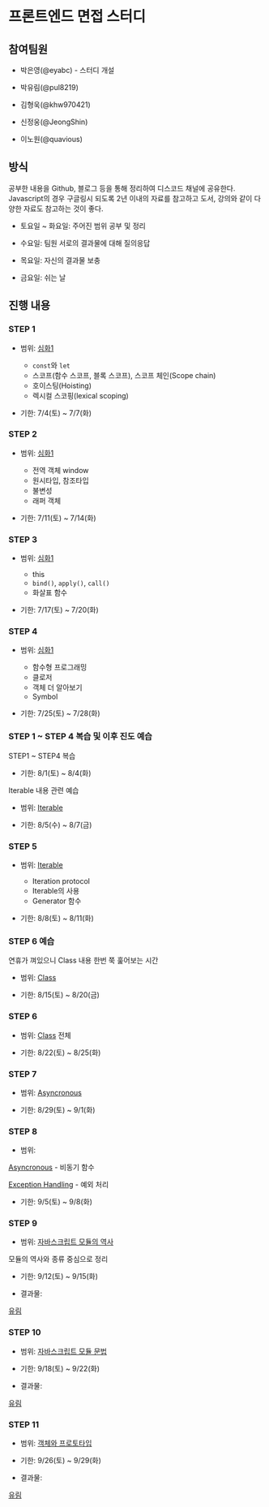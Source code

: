 # 프론트엔드 면접 스터디

## 참여팀원

- 박은영(@eyabc) - 스터디 개설

- 박유림(@pul8219)

- 김형욱(@khw970421)

- 신정웅(@JeongShin)

- 이노원(@quavious)

## 방식

공부한 내용을 Github, 블로그 등을 통해 정리하여 디스코드 채널에 공유한다. Javascript의 경우 구글링시 되도록 2년 이내의 자료를 참고하고 도서, 강의와 같이 다양한 자료도 참고하는 것이 좋다.

- 토요일 ~ 화요일: 주어진 범위 공부 및 정리

- 수요일: 팀원 서로의 결과물에 대해 질의응답

- 목요일: 자신의 결과물 보충

- 금요일: 쉬는 날

## 진행 내용

### STEP 1

- 범위: [심화1](https://gitlab.com/siots-study/topics/-/wikis/%EC%8B%AC%ED%99%941)

  - `const`와 `let`
  - 스코프(함수 스코프, 블록 스코프), 스코프 체인(Scope chain)
  - 호이스팅(Hoisting)
  - 렉시컬 스코핑(lexical scoping)

- 기한: 7/4(토) ~ 7/7(화)

### STEP 2

- 범위: [심화1](https://gitlab.com/siots-study/topics/-/wikis/%EC%8B%AC%ED%99%941)

  - 전역 객체 window
  - 원시타입, 참조타입
  - 불변성
  - 래퍼 객체

- 기한: 7/11(토) ~ 7/14(화)

### STEP 3

- 범위: [심화1](https://gitlab.com/siots-study/topics/-/wikis/%EC%8B%AC%ED%99%941)

  - this
  - `bind()`, `apply()`, `call()`
  - 화살표 함수

- 기한: 7/17(토) ~ 7/20(화)

### STEP 4

- 범위: [심화1](https://gitlab.com/siots-study/topics/-/wikis/%EC%8B%AC%ED%99%941)

  - 함수형 프로그래밍
  - 클로저
  - 객체 더 알아보기
  - Symbol

- 기한: 7/25(토) ~ 7/28(화)

### STEP 1 ~ STEP 4 복습 및 이후 진도 예습

STEP1 ~ STEP4 복습

- 기한: 8/1(토) ~ 8/4(화)

Iterable 내용 관련 예습

- 범위: [Iterable](https://gitlab.com/siots-study/topics/-/wikis/Iterable)

- 기한: 8/5(수) ~ 8/7(금)

### STEP 5

- 범위: [Iterable](https://gitlab.com/siots-study/topics/-/wikis/Iterable)

  - Iteration protocol
  - Iterable의 사용
  - Generator 함수

- 기한: 8/8(토) ~ 8/11(화)

### STEP 6 예습

연휴가 껴있으니 Class 내용 한번 쭉 훑어보는 시간

- 범위: [Class](https://gitlab.com/siots-study/topics/-/wikis/Class)

- 기한: 8/15(토) ~ 8/20(금)

### STEP 6

- 범위: [Class](https://gitlab.com/siots-study/topics/-/wikis/Class) 전체

- 기한: 8/22(토) ~ 8/25(화)

### STEP 7

- 범위: [Asyncronous](https://gitlab.com/siots-study/topics/-/wikis/asyncronous)

- 기한: 8/29(토) ~ 9/1(화)

### STEP 8

- 범위:

[Asyncronous](https://gitlab.com/siots-study/topics/-/wikis/asyncronous) - 비동기 함수

[Exception Handling](https://gitlab.com/siots-study/topics/-/wikis/exception-handling) - 예외 처리

- 기한: 9/5(토) ~ 9/8(화)

### STEP 9

- 범위: [자바스크립트 모듈의 역사](https://gitlab.com/siots-study/topics/-/wikis/module)

모듈의 역사와 종류 중심으로 정리

- 기한: 9/12(토) ~ 9/15(화)

- 결과물:

[유림](Documents/FrontEnd-Study/step9_js_module.md)

### STEP 10

- 범위: [자바스크립트 모듈 문법](https://gitlab.com/siots-study/topics/-/wikis/module)

- 기한: 9/18(토) ~ 9/22(화)

- 결과물:

[유림](Documents/FrontEnd-Study/step9_js_module.md)

### STEP 11

- 범위: [객체와 프로토타입](https://gitlab.com/siots-study/topics/-/wikis/object)

- 기한: 9/26(토) ~ 9/29(화)

- 결과물:

[유림](Documents/FrontEnd-Study/step11_object.md)
